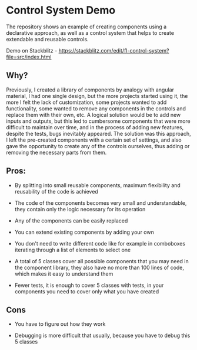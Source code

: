 # Control System Demo

The repository shows an example of creating components using a declarative approach, as well as a control system that
helps to create extendable and reusable controls.

Demo on Stackblitz - https://stackblitz.com/edit/fl-control-system?file=src/index.html

## Why?

Previously, I created a library of components by analogy with angular material, I had one single design, but the more projects started using it, the more I felt the lack of customization, some projects wanted to add functionality, some wanted to remove any components in the controls and replace them with their own, etc. A logical solution would be to add new inputs and outputs, but this led to cumbersome components that were more difficult to maintain over time, and in the process of adding new features, despite the tests, bugs inevitably appeared. The solution was this approach, I left the pre-created components with a certain set of settings, and also gave the opportunity to create any of the controls ourselves, thus adding or removing the necessary parts from them.

## Pros:

- By splitting into small reusable components, maximum flexibility and reusability of the code is achieved

- The code of the components becomes very small and understandable, they contain only the logic necessary for its
  operation

- Any of the components can be easily replaced

- You can extend existing components by adding your own

- You don't need to write different code like for example in comboboxes iterating through a list of elements to select
  one

- A total of 5 classes cover all possible components that you may need in the component library, they also have no more
  than 100 lines of code, which makes it easy to understand them

- Fewer tests, it is enough to cover 5 classes with tests, in your components you need to cover only what you have
  created

## Cons

- You have to figure out how they work

- Debugging is more difficult that usually, because you have to debug this 5 classes
